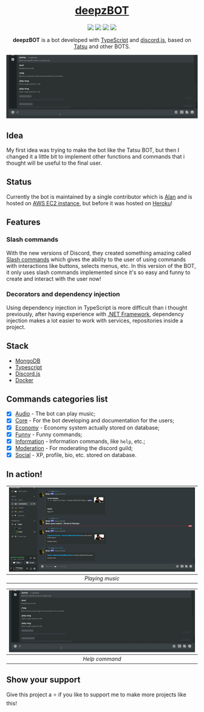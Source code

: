 <h1 align="center">
  <a href="https://discord.com/oauth2/authorize?client_id=709564503053828137&scope=bot&permissions=334621766">deepzBOT</a>
</h1>
<p align="center">
  <img src="https://img.shields.io/github/license/deepzS2/deepzBOT">
  <img src="https://img.shields.io/github/stars/deepzS2/deepzBOT">
  <img src="https://img.shields.io/github/issues/deepzS2/deepzBOT">
  <img src="https://img.shields.io/github/forks/deepzS2/deepzBOT">
</p>
<p align="center">
  <b>deepzBOT</b> is a bot developed with <a href="https://www.typescriptlang.org/">TypeScript</a> and <a href="https://www.discord.js.org/">discord.js</a>, based on <a href="https://tatsu.gg/">Tatsu</a> and other BOTS.
</p>
<img src="assets/info.gif">

## Idea
My first idea was trying to make the bot like the Tatsu BOT, but then I changed it a little bit to implement other functions and commands that i thought will be useful to the final user.

## Status
Currently the bot is maintained by a single contributor which is [Alan](https://github.com/deepzS2) and is hosted on [AWS EC2 instance](https://aws.amazon.com/pt/ec2/), but before it was hosted on [Heroku](https://www.heroku.com)!

## Features
### Slash commands
With the new versions of Discord, they created something amazing called [Slash commands](https://discordjs.guide/interactions/slash-commands.html) which gives the ability to the user of using commands with interactions like buttons, selects menus, etc. In this version of the BOT, it only uses slash commands implemented since it's so easy and funny to create and interact with the user now!

### Decorators and dependency injection
Using dependency injection in TypeScript is more difficult than i thought previously, after having experience with [.NET Framework](https://pt.wikipedia.org/wiki/.NET_Framework), dependency injection makes a lot easier to work with services, repositories inside a project.

## Stack
- [MongoDB](https://www.mongodb.com)
- [Typescript](https://www.typescriptlang.org/)
- [Discord.js](https://www.discord.js.org/)
- [Docker](https://www.docker.com)

## Commands categories list
- [x] [Audio](src/commands/audio) - The bot can play music;
- [x] [Core](src/commands/core) - For the bot developing and documentation for the users;
- [x] [Economy](src/commands/economy) - Economy system actually stored on database;
- [x] [Funny](src/commands/funny) - Funny commands;
- [x] [Information](src/commands/info) - Information commands, like `help`, etc.;
- [x] [Moderation](src/commands/moderation) - For moderating the discord guild;
- [x] [Social](src/commands/social) - XP, profile, bio, etc. stored on database.

## In action!
| ![Audio](assets/audio.gif) |
| :--: |
| *Playing music* |

| ![](assets/info.gif) |
| :--: |
| *Help command* |

## Show your support
Give this project a ⭐ if you like to support me to make more projects like this!